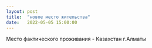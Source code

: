 ```yaml
---
layout: post
title:  "новое место жительства"
date:   2022-05-05 15:00:00
---
```


Место фактического проживания - Казахстан г.Алматы
